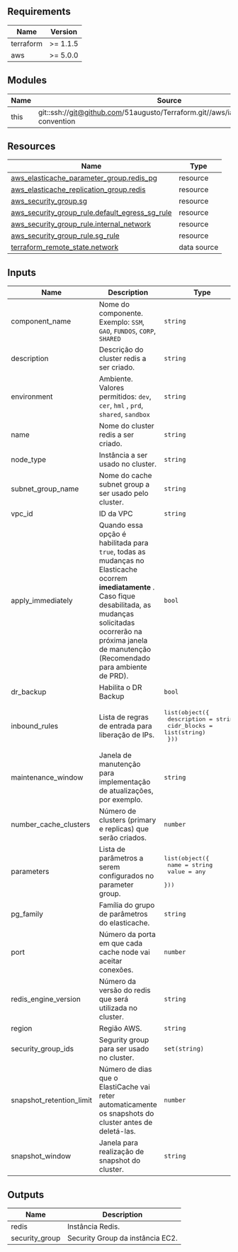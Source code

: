 <!-- BEGIN_TF_DOCS -->
## Requirements

| Name | Version |
|------|---------|
| terraform | >= 1.1.5 |
| aws | >= 5.0.0 |

## Modules

| Name | Source | Version |
|------|--------|---------|
| this | git::ssh://git@github.com/51augusto/Terraform.git//aws/iac/modules/naming-convention | master |

## Resources

| Name | Type |
|------|------|
| [aws_elasticache_parameter_group.redis_pg](https://registry.terraform.io/providers/hashicorp/aws/latest/docs/resources/elasticache_parameter_group) | resource |
| [aws_elasticache_replication_group.redis](https://registry.terraform.io/providers/hashicorp/aws/latest/docs/resources/elasticache_replication_group) | resource |
| [aws_security_group.sg](https://registry.terraform.io/providers/hashicorp/aws/latest/docs/resources/security_group) | resource |
| [aws_security_group_rule.default_egress_sg_rule](https://registry.terraform.io/providers/hashicorp/aws/latest/docs/resources/security_group_rule) | resource |
| [aws_security_group_rule.internal_network](https://registry.terraform.io/providers/hashicorp/aws/latest/docs/resources/security_group_rule) | resource |
| [aws_security_group_rule.sg_rule](https://registry.terraform.io/providers/hashicorp/aws/latest/docs/resources/security_group_rule) | resource |
| [terraform_remote_state.network](https://registry.terraform.io/providers/hashicorp/terraform/latest/docs/data-sources/remote_state) | data source |

## Inputs

| Name | Description | Type | Default | Required |
|------|-------------|------|---------|:--------:|
| component\_name | Nome do componente. Exemplo: `SSM`, `GAO`, `FUNDOS`, `CORP`, `SHARED` | `string` | n/a | yes |
| description | Descrição do cluster redis a ser criado. | `string` | n/a | yes |
| environment | Ambiente. Valores permitidos: `dev`, `cer`, `hml` , `prd`, `shared`, `sandbox` | `string` | n/a | yes |
| name | Nome do cluster redis a ser criado. | `string` | n/a | yes |
| node\_type | Instância a ser usado no cluster. | `string` | n/a | yes |
| subnet\_group\_name | Nome do cache subnet group a ser usado pelo cluster. | `string` | n/a | yes |
| vpc\_id | ID da VPC | `string` | n/a | yes |
| apply\_immediately | Quando essa opção é habilitada para `true`, todas as mudanças no Elasticache ocorrem **imediatamente** . Caso fique desabilitada, as mudanças solicitadas ocorrerão na próxima janela de manutenção (Recomendado para ambiente de PRD). | `bool` | `false` | no |
| dr\_backup | Habilita o DR Backup | `bool` | `false` | no |
| inbound\_rules | Lista de regras de entrada para liberação de IPs. | <pre>list(object({<br/>    description = string,<br/>    cidr_blocks = list(string)<br/>  }))</pre> | `[]` | no |
| maintenance\_window | Janela de manutenção para implementação de atualizações, por exemplo. | `string` | `"sun:03:00-sun:04:00"` | no |
| number\_cache\_clusters | Número de clusters (primary e replicas) que serão criados. | `number` | `1` | no |
| parameters | Lista de parâmetros a serem configurados no parameter group. | <pre>list(object({<br/>    name  = string<br/>    value = any<br/>  }))</pre> | `null` | no |
| pg\_family | Família do grupo de parâmetros do elasticache. | `string` | `"redis6.x"` | no |
| port | Número da porta em que cada cache node vai aceitar conexões. | `number` | `6379` | no |
| redis\_engine\_version | Número da versão do redis que será utilizada no cluster. | `string` | `"6.x"` | no |
| region | Região AWS. | `string` | `"us-east-1"` | no |
| security\_group\_ids | Segurity group para ser usado no cluster. | `set(string)` | `null` | no |
| snapshot\_retention\_limit | Número de dias que o ElastiCache vai reter automaticamente os snapshots do cluster antes de deletá-las. | `number` | `0` | no |
| snapshot\_window | Janela para realização de snapshot do cluster. | `string` | `"02:00-03:00"` | no |

## Outputs

| Name | Description |
|------|-------------|
| redis | Instância Redis. |
| security\_group | Security Group da instância EC2. |
<!-- END_TF_DOCS -->